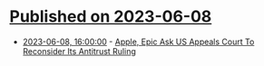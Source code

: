 # [Published on 2023-06-08](index.md)

* [2023-06-08, 16:00:00](https://apple.slashdot.org/story/23/06/08/1521243/apple-epic-ask-us-appeals-court-to-reconsider-its-antitrust-ruling?utm_source=rss1.0mainlinkanon&utm_medium=feed) - [Apple, Epic Ask US Appeals Court To Reconsider Its Antitrust Ruling](https://apple.slashdot.org/story/23/06/08/1521243/apple-epic-ask-us-appeals-court-to-reconsider-its-antitrust-ruling?utm_source=rss1.0mainlinkanon&utm_medium=feed)

